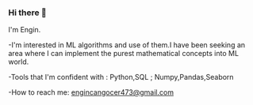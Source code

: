 ### Hi there 👋

I'm Engin.

-I'm interested in ML algorithms and use of them.I have been seeking an area where I can implement the purest mathematical concepts into ML world. 

-Tools that I'm confident with : Python,SQL ; Numpy,Pandas,Seaborn

-How to reach me: engincangocer473@gmail.com

